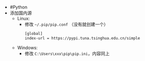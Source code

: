 - #Python
- 添加国内源
	- Linux:
		- 修改 `~/.pip/pip.conf` （没有就创建一个）
		  ```bash
		  [global]
		  index-url = https://pypi.tuna.tsinghua.edu.cn/simple
		  ```
	- Windows:
		- 修改 `C:\Users\xxx\pip\pip.ini`，内容同上